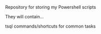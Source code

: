 Repository for storing my Powershell scripts

They will contain...

tsql commands/shortcuts for common tasks